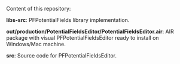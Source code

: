 Content of this repository:

<b>libs-src</b>: PFPotentialFields library implementation.


<b>out/production/PotentialFieldsEditor/PotentialFieldsEditor.air</b>: AIR package with visual PFPotentialFieldsEditor ready to install on Windows/Mac machine.


<b>src</b>: Source code for PFPotentialFieldsEditor.
